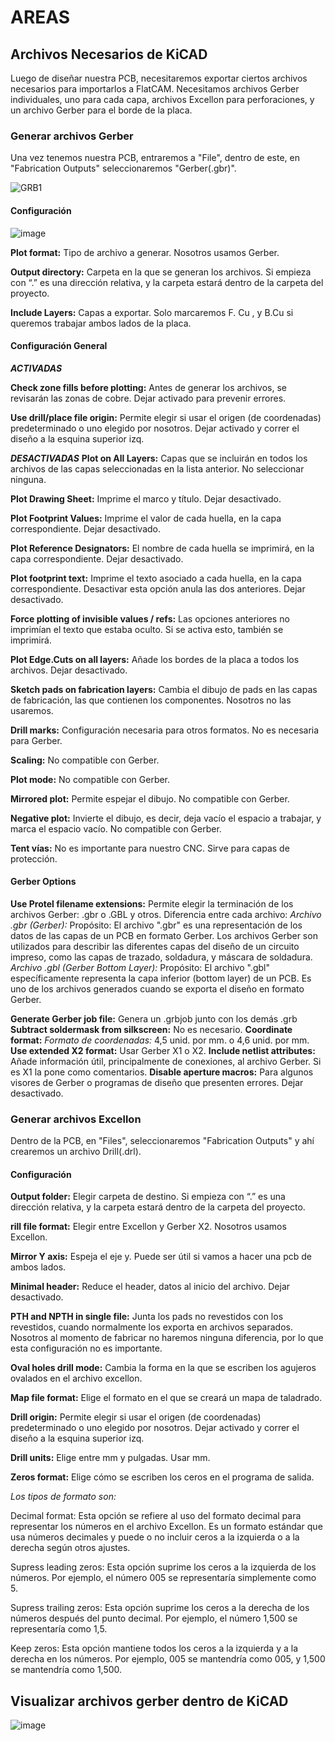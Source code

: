 # AREAS

## Archivos Necesarios de KiCAD

Luego de diseñar nuestra PCB, necesitaremos exportar ciertos archivos necesarios para importarlos a FlatCAM. Necesitamos archivos Gerber individuales, uno para cada capa, archivos Excellon para perforaciones, y un archivo Gerber para el borde de la placa.

### Generar archivos Gerber

Una vez tenemos nuestra PCB, entraremos a "File", dentro de este, en "Fabrication Outputs" seleccionaremos "Gerber(.gbr)".

![GRB1](https://github.com/user-attachments/assets/3459444c-70cc-4b97-8a11-9c8aae53d16f)

#### Configuración

![image](https://github.com/user-attachments/assets/764f7d1c-f3f4-4b46-84d7-7ec784fed6d9)

**Plot format:** Tipo de archivo a generar. Nosotros usamos Gerber.

**Output directory:** Carpeta en la que se generan los archivos. Si empieza con “.” es una dirección relativa, y la carpeta estará dentro de la carpeta del proyecto.

**Include Layers:** Capas a exportar. Solo marcaremos F. Cu , y B.Cu si queremos trabajar ambos lados de la placa. 

#### Configuración General
***ACTIVADAS***

**Check zone fills before plotting:** Antes de generar los archivos, se revisarán las zonas de cobre. Dejar activado para prevenir errores. 

**Use drill/place file origin:** Permite elegir si usar el origen (de coordenadas) predeterminado o uno elegido por nosotros.  Dejar activado y correr el diseño a la esquina superior izq.

***DESACTIVADAS***
**Plot on All Layers:** Capas que se incluirán en todos los archivos de las capas seleccionadas en la lista anterior. No seleccionar ninguna. 

**Plot Drawing Sheet:** Imprime el marco y título. Dejar desactivado.

**Plot Footprint Values:** Imprime el valor de cada huella, en la capa correspondiente. Dejar desactivado.

**Plot Reference Designators:** El nombre de cada huella se imprimirá, en la capa correspondiente. Dejar desactivado.

**Plot footprint text:** Imprime el texto asociado a cada huella, en la capa correspondiente. Desactivar esta opción anula las dos anteriores. Dejar desactivado.

**Force plotting of invisible values / refs:** Las opciones anteriores no imprimían el texto que estaba oculto. Si se activa esto, también se imprimirá. 

**Plot Edge.Cuts on all layers:** Añade los bordes de la placa a todos los archivos. Dejar desactivado.

**Sketch pads on fabrication layers:** Cambia el dibujo de pads en las capas de fabricación, las que contienen los componentes. Nosotros no las usaremos.

**Drill marks:** Configuración necesaria para otros formatos. No es necesaria para Gerber.

**Scaling:** No compatible con Gerber. 

**Plot mode:** No compatible con Gerber.

**Mirrored plot:** Permite espejar el dibujo. No compatible con Gerber.

**Negative plot:** Invierte el dibujo, es decir, deja vacío el espacio a trabajar, y marca el espacio vacío. No compatible con Gerber.

**Tent vías:** No es importante para nuestro CNC. Sirve para capas de protección.

#### Gerber Options

**Use Protel filename extensions:** Permite elegir la terminación de los archivos Gerber: .gbr o .GBL y otros. Diferencia entre cada archivo:
*Archivo .gbr (Gerber):*
Propósito: El archivo ".gbr" es una representación de los datos de las capas de un PCB en formato Gerber. Los archivos Gerber son utilizados para describir las diferentes capas del diseño de un circuito impreso, como las capas de trazado, soldadura, y máscara de soldadura.
*Archivo .gbl (Gerber Bottom Layer):*
Propósito: El archivo ".gbl" específicamente representa la capa inferior (bottom layer) de un PCB. Es uno de los archivos generados cuando se exporta el diseño en formato Gerber.

**Generate Gerber job file:** Genera un .grbjob junto con los demás .grb 
**Subtract soldermask from silkscreen:** No es necesario. 
**Coordinate format:** *Formato de coordenadas:* 4,5 unid. por mm. o 4,6 unid. por mm. 
**Use extended X2 format:** Usar Gerber X1 o X2. 
**Include netlist attributes:** Añade información útil, principalmente de conexiones, al archivo Gerber. Si es X1 la pone como comentarios.
**Disable aperture macros:** Para algunos visores de Gerber o programas de diseño que presenten errores. Dejar desactivado.

### Generar archivos Excellon

Dentro de la PCB, en "Files", seleccionaremos "Fabrication Outputs" y ahí crearemos un archivo Drill(.drl).

#### Configuración

**Output folder:** Elegir carpeta de destino. Si empieza con “.” es una dirección relativa, y la carpeta estará dentro de la carpeta del proyecto.

**rill file format:** Elegir entre Excellon y Gerber X2. Nosotros usamos Excellon.

**Mirror Y axis:** Espeja el eje y. Puede ser útil si vamos a hacer una pcb de ambos lados. 

**Minimal header:** Reduce el header, datos al inicio del archivo. Dejar desactivado.

**PTH and NPTH in single file:** Junta los pads no revestidos con los revestidos, cuando normalmente los exporta en archivos separados. Nosotros al momento de fabricar no haremos ninguna diferencia, por lo que esta configuración no es importante. 

**Oval holes drill mode:** Cambia la forma en la que se escriben los agujeros ovalados en el archivo excellon.

**Map file format:** Elige el formato en el que se creará un mapa de taladrado. 

**Drill origin:** Permite elegir si usar el origen (de coordenadas) predeterminado o uno elegido por nosotros. Dejar activado y correr el diseño a la esquina superior izq.

**Drill units:** Elige entre mm y pulgadas. Usar mm.

**Zeros format:** Elige cómo se escriben los ceros en el programa de salida. 

*Los tipos de formato son:*

Decimal format: Esta opción se refiere al uso del formato decimal para representar los números en el archivo Excellon. Es un formato estándar que usa números decimales y puede o no incluir ceros a la izquierda o a la derecha según otros ajustes.

Supress leading zeros: Esta opción suprime los ceros a la izquierda de los números. Por ejemplo, el número 005 se representaría simplemente como 5.

Supress trailing zeros: Esta opción suprime los ceros a la derecha de los números después del punto decimal. Por ejemplo, el número 1,500 se representaría como 1,5.

Keep zeros: Esta opción mantiene todos los ceros a la izquierda y a la derecha en los números. Por ejemplo, 005 se mantendría como 005, y 1,500 se mantendría como 1,500.

## Visualizar archivos gerber dentro de KiCAD

![image](https://github.com/user-attachments/assets/15c6982c-09f5-4e3c-ab84-0874b40eb4fa)

